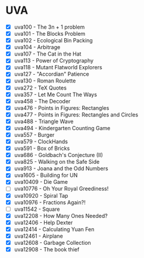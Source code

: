 # UVA
* [x] uva100 - The 3n + 1 problem
* [x] uva101 - The Blocks Problem
* [x] uva102 - Ecological Bin Packing
* [x] uva104 - Arbitrage
* [x] uva107 - The Cat in the Hat
* [x] uva113 - Power of Cryptography
* [x] uva118 - Mutant Flatworld Explorers
* [x] uva127 - "Accordian" Patience
* [x] uva130 - Roman Roulette
* [x] uva272 - TeX Quotes
* [x] uva357 - Let Me Count The Ways
* [x] uva458 - The Decoder
* [x] uva476 - Points in Figures: Rectangles
* [x] uva477 - Points in Figures: Rectangles and Circles
* [x] uva488 - Triangle Wave
* [x] uva494 - Kindergarten Counting Game
* [x] uva557 - Burger
* [x] uva579 - ClockHands
* [x] uva591 - Box of Bricks
* [x] uva686 - Goldbach's Conjecture (II)
* [x] uva825 - Walking on the Safe Side
* [x] uva913 - Joana and the Odd Numbers
* [x] uva1605 - Building for UN
* [x] uva10409 - Die Game
* [ ] uva10776 - Oh Your Royal Greediness!
* [x] uva10920 - Spiral Tap
* [x] uva10976 - Fractions Again?!
* [ ] uva11542 - Square
* [x] uva12208 - How Many Ones Needed?
* [x] uva12406 - Help Dexter
* [x] uva12414 - Calculating Yuan Fen
* [x] uva12461 - Airplane
* [x] uva12608 - Garbage Collection
* [x] uva12908 - The book thief
